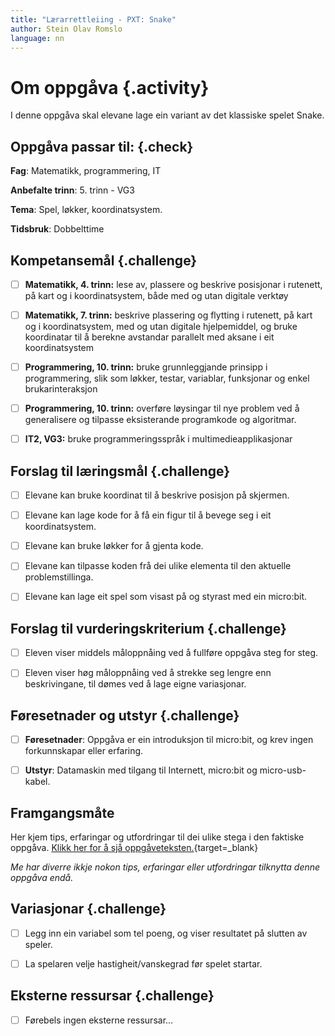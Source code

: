 ```yaml
---
title: "Lærarrettleiing - PXT: Snake"
author: Stein Olav Romslo
language: nn
---
```



# Om oppgåva {.activity}

I denne oppgåva skal elevane lage ein variant av det klassiske spelet Snake.

## Oppgåva passar til: {.check}

__Fag__: Matematikk, programmering, IT

__Anbefalte trinn__: 5. trinn - VG3

__Tema__: Spel, løkker, koordinatsystem.

__Tidsbruk__: Dobbelttime

## Kompetansemål {.challenge}

- [ ] __Matematikk, 4. trinn:__ lese av, plassere og beskrive posisjonar i
  rutenett, på kart og i koordinatsystem, både med og utan digitale verktøy

- [ ] __Matematikk, 7. trinn:__ beskrive plassering og flytting i rutenett, på
  kart og i koordinatsystem, med og utan digitale hjelpemiddel, og bruke
  koordinatar til å berekne avstandar parallelt med aksane i eit koordinatsystem

- [ ] __Programmering, 10. trinn:__ bruke grunnleggjande prinsipp i
  programmering, slik som løkker, testar, variablar, funksjonar og enkel
  brukarinteraksjon

- [ ] __Programmering, 10. trinn:__ overføre løysingar til nye problem ved å
  generalisere og tilpasse eksisterande programkode og algoritmar.

- [ ] __IT2, VG3:__ bruke programmeringsspråk i multimedieapplikasjonar

## Forslag til læringsmål {.challenge}

- [ ] Elevane kan bruke koordinat til å beskrive posisjon på skjermen.

- [ ] Elevane kan lage kode for å få ein figur til å bevege seg i eit
  koordinatsystem.

- [ ] Elevane kan bruke løkker for å gjenta kode.

- [ ] Elevane kan tilpasse koden frå dei ulike elementa til den aktuelle
  problemstillinga.

- [ ] Elevane kan lage eit spel som visast på og styrast med ein micro:bit.

## Forslag til vurderingskriterium {.challenge}

- [ ] Eleven viser middels måloppnåing ved å fullføre oppgåva steg for steg.

- [ ] Eleven viser høg måloppnåing ved å strekke seg lengre enn beskrivingane,
  til dømes ved å lage eigne variasjonar.

## Føresetnader og utstyr {.challenge}

- [ ] __Føresetnader__: Oppgåva er ein introduksjon til micro:bit, og krev
  ingen forkunnskapar eller erfaring.

- [ ] __Utstyr__: Datamaskin med tilgang til Internett, micro:bit og
  micro-usb-kabel.

## Framgangsmåte

Her kjem tips, erfaringar og utfordringar til dei ulike stega i den faktiske
oppgåva. [Klikk her for å sjå
oppgåveteksten.](../pxt_snake/snake_nn.html){target=_blank}

_Me har diverre ikkje nokon tips, erfaringar eller utfordringar tilknytta denne
oppgåva endå._

## Variasjonar {.challenge}

- [ ] Legg inn ein variabel som tel poeng, og viser resultatet på slutten av
  speler.

- [ ] La spelaren velje hastigheit/vanskegrad før spelet startar.

## Eksterne ressursar {.challenge}

- [ ] Førebels ingen eksterne ressursar...
